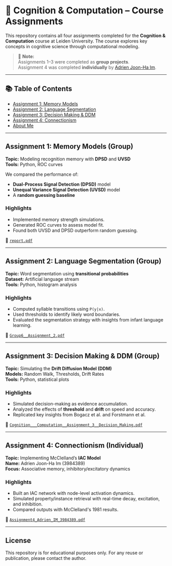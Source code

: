 # 🧠 Cognition & Computation – Course Assignments

This repository contains all four assignments completed for the **Cognition & Computation** course at Leiden University. The course explores key concepts in cognitive science through computational modeling.

> 📌 **Note:**  
> Assignments 1–3 were completed as **group projects**.  
> Assignment 4 was completed **individually** by [Adrien Joon-Ha Im](https://github.com/your-github-handle).

---

## 📚 Table of Contents

- [Assignment 1: Memory Models](#assignment-1-memory-models-group)
- [Assignment 2: Language Segmentation](#assignment-2-language-segmentation-group)
- [Assignment 3: Decision Making & DDM](#assignment-3-decision-making--ddm-group)
- [Assignment 4: Connectionism](#assignment-4-connectionism-individual)
- [About Me](#about-me)

---

## Assignment 1: Memory Models (Group)

**Topic:** Modeling recognition memory with **DPSD** and **UVSD**  
**Tools:** Python, ROC curves

We compared the performance of:
- **Dual-Process Signal Detection (DPSD)** model
- **Unequal Variance Signal Detection (UVSD)** model
- A **random guessing baseline**

### Highlights
- Implemented memory strength simulations.
- Generated ROC curves to assess model fit.
- Found both UVSD and DPSD outperform random guessing.

📄 [`report.pdf`](./report.pdf)

---

## Assignment 2: Language Segmentation (Group)

**Topic:** Word segmentation using **transitional probabilities**  
**Dataset:** Artificial language stream  
**Tools:** Python, histogram analysis

### Highlights
- Computed syllable transitions using `P(y|x)`.
- Used thresholds to identify likely word boundaries.
- Evaluated the segmentation strategy with insights from infant language learning.

📄 [`Group6__Assignment_2.pdf`](./Group6__Assignment_2.pdf)

---

## Assignment 3: Decision Making & DDM (Group)

**Topic:** Simulating the **Drift Diffusion Model (DDM)**  
**Models:** Random Walk, Thresholds, Drift Rates  
**Tools:** Python, statistical plots

### Highlights
- Simulated decision-making as evidence accumulation.
- Analyzed the effects of **threshold** and **drift** on speed and accuracy.
- Replicated key insights from Bogacz et al. and Forstmann et al.

📄 [`Cognition___Computation__Assignment_3__Decision_Making.pdf`](./Cognition___Computation__Assignment_3__Decision_Making.pdf)

---

## Assignment 4: Connectionism (Individual)

**Topic:** Implementing McClelland’s **IAC Model**  
**Name:** Adrien Joon-Ha Im (3984389)  
**Focus:** Associative memory, inhibitory/excitatory dynamics

### Highlights
- Built an IAC network with node-level activation dynamics.
- Simulated property/instance retrieval with real-time decay, excitation, and inhibition.
- Compared outputs with McClelland's 1981 results.

📄 [`Assignment4_Adrien_IM_3984389.pdf`](./Assignment4_Adrien_IM_3984389.pdf)

---

## License

This repository is for educational purposes only. For any reuse or publication, please contact the author.

